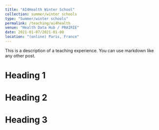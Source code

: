 ```yaml
---
title: "AI4Health Winter School"
collection: summer/winter schools
type: "Summer/winter schools"
permalink: /teaching/ai4health
venue: "Health Data Hub / PRAIRIE"
date: 2021-01-07/2021-01-08
location: "(online) Paris, France"
---
```


This is a description of a teaching experience. You can use markdown like any other post.

Heading 1
======

Heading 2
======

Heading 3
======

